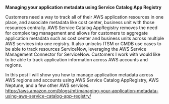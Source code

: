 
**Managing your application metadata using Service Catalog App Registry** 

Customers need a way to track all of their AWS application resources in one place, and associate metadata like cost center, business unit with those resources centrally. AWS Service Catalog AppRegistry removes the need for complex tag management and allows for customers to aggregate application metadata such as cost center and business units across multiple AWS services into one registry. It also unlocks ITSM or CMDB use cases to be able to track resources ServiceNow, leveraging the AWS Service Management Connector for ServiceNow. Customers I work with would like to be able to track application information across AWS accounts and regions.

In this post I will show you how to manage application metadata across AWS regions and accounts using AWS Service Catalog AppRegistry, AWS Neptune, and a few other AWS services.
https://aws.amazon.com/blogs/mt/managing-your-application-metadata-using-aws-service-catalog-app-registry/
